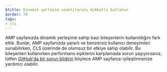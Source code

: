 ```yaml
---
$title: Dinamik yerleşim uzantılarını dikkatli kullanın
$order: 70
tags:
- cls
---
```


AMP sayfanızda dinamik yerleşime sahip bazı bileşenlerin kullanıldığını fark ettik. Bunlar, AMP sayfanızda yararlı ve benzersiz kullanıcı deneyimleri sunabilirken, CLS üzerinde de olumsuz bir etkiye sahip olabilir. Bu bileşenleri kullanırken performans eşiklerini karşılamada sorun yaşıyorsanız, lütfen [GitHub'da bir sorun bildirin](https://github.com/ampproject/amphtml/issues/new?assignees=&labels=Type%3A+Page+experience&template=page-experience.md&title=Page+experience+issue) böylece AMP sayfanızı iyileştirmenize yardımcı olabilir.
